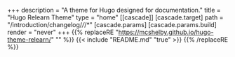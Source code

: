 +++
description = "A theme for Hugo designed for documentation."
title = "Hugo Relearn Theme"
type = "home"
[[cascade]]
	[cascade.target]
		path = "/introduction/changelog/*/*/*"
	[cascade.params]
		[cascade.params.build]
			render = "never"
+++
{{% replaceRE "https://mcshelby.github.io/hugo-theme-relearn/" "" %}}
{{< include "README.md" "true" >}}
{{% /replaceRE %}}